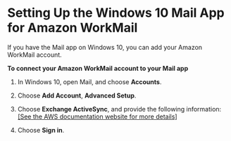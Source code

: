 # Setting Up the Windows 10 Mail App for Amazon WorkMail<a name="connect_win10_mail"></a>

If you have the Mail app on Windows 10, you can add your Amazon WorkMail account\.

**To connect your Amazon WorkMail account to your Mail app**

1. In Windows 10, open Mail, and choose **Accounts**\.

1. Choose **Add Account**, **Advanced Setup**\.

1. Choose **Exchange ActiveSync**, and provide the following information:    
[\[See the AWS documentation website for more details\]](http://docs.aws.amazon.com/workmail/latest/userguide/connect_win10_mail.html)

1. Choose **Sign in**\.